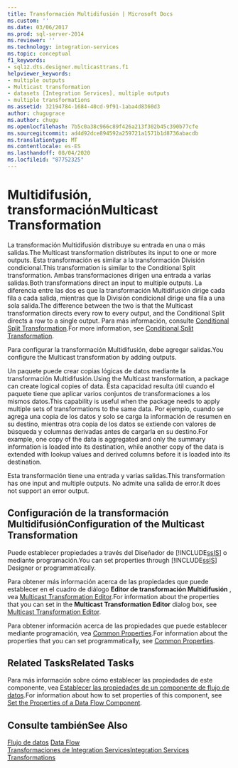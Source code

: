 ```yaml
---
title: Transformación Multidifusión | Microsoft Docs
ms.custom: ''
ms.date: 03/06/2017
ms.prod: sql-server-2014
ms.reviewer: ''
ms.technology: integration-services
ms.topic: conceptual
f1_keywords:
- sql12.dts.designer.multicasttrans.f1
helpviewer_keywords:
- multiple outputs
- Multicast transformation
- datasets [Integration Services], multiple outputs
- multiple transformations
ms.assetid: 32194784-1684-40cd-9f91-1aba4d8360d3
author: chugugrace
ms.author: chugu
ms.openlocfilehash: 7b5c0a38c966c89f426a213f302b45c390b77cfe
ms.sourcegitcommit: ad4d92dce894592a259721a1571b1d8736abacdb
ms.translationtype: MT
ms.contentlocale: es-ES
ms.lasthandoff: 08/04/2020
ms.locfileid: "87752325"
---
```

# <a name="multicast-transformation"></a><span data-ttu-id="8c094-102">Multidifusión, transformación</span><span class="sxs-lookup"><span data-stu-id="8c094-102">Multicast Transformation</span></span>
  <span data-ttu-id="8c094-103">La transformación Multidifusión distribuye su entrada en una o más salidas.</span><span class="sxs-lookup"><span data-stu-id="8c094-103">The Multicast transformation distributes its input to one or more outputs.</span></span> <span data-ttu-id="8c094-104">Esta transformación es similar a la transformación División condicional.</span><span class="sxs-lookup"><span data-stu-id="8c094-104">This transformation is similar to the Conditional Split transformation.</span></span> <span data-ttu-id="8c094-105">Ambas transformaciones dirigen una entrada a varias salidas.</span><span class="sxs-lookup"><span data-stu-id="8c094-105">Both transformations direct an input to multiple outputs.</span></span> <span data-ttu-id="8c094-106">La diferencia entre las dos es que la transformación Multidifusión dirige cada fila a cada salida, mientras que la División condicional dirige una fila a una sola salida.</span><span class="sxs-lookup"><span data-stu-id="8c094-106">The difference between the two is that the Multicast transformation directs every row to every output, and the Conditional Split directs a row to a single output.</span></span> <span data-ttu-id="8c094-107">Para más información, consulte [Conditional Split Transformation](conditional-split-transformation.md).</span><span class="sxs-lookup"><span data-stu-id="8c094-107">For more information, see [Conditional Split Transformation](conditional-split-transformation.md).</span></span>  
  
 <span data-ttu-id="8c094-108">Para configurar la transformación Multidifusión, debe agregar salidas.</span><span class="sxs-lookup"><span data-stu-id="8c094-108">You configure the Multicast transformation by adding outputs.</span></span>  
  
 <span data-ttu-id="8c094-109">Un paquete puede crear copias lógicas de datos mediante la transformación Multidifusión.</span><span class="sxs-lookup"><span data-stu-id="8c094-109">Using the Multicast transformation, a package can create logical copies of data.</span></span> <span data-ttu-id="8c094-110">Esta capacidad resulta útil cuando el paquete tiene que aplicar varios conjuntos de transformaciones a los mismos datos.</span><span class="sxs-lookup"><span data-stu-id="8c094-110">This capability is useful when the package needs to apply multiple sets of transformations to the same data.</span></span> <span data-ttu-id="8c094-111">Por ejemplo, cuando se agrega una copia de los datos y solo se carga la información de resumen en su destino, mientras otra copia de los datos se extiende con valores de búsqueda y columnas derivadas antes de cargarla en su destino.</span><span class="sxs-lookup"><span data-stu-id="8c094-111">For example, one copy of the data is aggregated and only the summary information is loaded into its destination, while another copy of the data is extended with lookup values and derived columns before it is loaded into its destination.</span></span>  
  
 <span data-ttu-id="8c094-112">Esta transformación tiene una entrada y varias salidas.</span><span class="sxs-lookup"><span data-stu-id="8c094-112">This transformation has one input and multiple outputs.</span></span> <span data-ttu-id="8c094-113">No admite una salida de error.</span><span class="sxs-lookup"><span data-stu-id="8c094-113">It does not support an error output.</span></span>  
  
## <a name="configuration-of-the-multicast-transformation"></a><span data-ttu-id="8c094-114">Configuración de la transformación Multidifusión</span><span class="sxs-lookup"><span data-stu-id="8c094-114">Configuration of the Multicast Transformation</span></span>  
 <span data-ttu-id="8c094-115">Puede establecer propiedades a través del Diseñador de [!INCLUDE[ssIS](../../../includes/ssis-md.md)] o mediante programación.</span><span class="sxs-lookup"><span data-stu-id="8c094-115">You can set properties through [!INCLUDE[ssIS](../../../includes/ssis-md.md)] Designer or programmatically.</span></span>  
  
 <span data-ttu-id="8c094-116">Para obtener más información acerca de las propiedades que puede establecer en el cuadro de diálogo **Editor de transformación Multidifusión** , vea [Multicast Transformation Editor](../../multicast-transformation-editor.md).</span><span class="sxs-lookup"><span data-stu-id="8c094-116">For information about the properties that you can set in the **Multicast Transformation Editor** dialog box, see [Multicast Transformation Editor](../../multicast-transformation-editor.md).</span></span>  
  
 <span data-ttu-id="8c094-117">Para obtener información acerca de las propiedades que puede establecer mediante programación, vea [Common Properties](../../common-properties.md).</span><span class="sxs-lookup"><span data-stu-id="8c094-117">For information about the properties that you can set programmatically, see [Common Properties](../../common-properties.md).</span></span>  
  
## <a name="related-tasks"></a><span data-ttu-id="8c094-118">Related Tasks</span><span class="sxs-lookup"><span data-stu-id="8c094-118">Related Tasks</span></span>  
 <span data-ttu-id="8c094-119">Para más información sobre cómo establecer las propiedades de este componente, vea [Establecer las propiedades de un componente de flujo de datos](../set-the-properties-of-a-data-flow-component.md).</span><span class="sxs-lookup"><span data-stu-id="8c094-119">For information about how to set properties of this component, see [Set the Properties of a Data Flow Component](../set-the-properties-of-a-data-flow-component.md).</span></span>  
  
## <a name="see-also"></a><span data-ttu-id="8c094-120">Consulte también</span><span class="sxs-lookup"><span data-stu-id="8c094-120">See Also</span></span>  
 <span data-ttu-id="8c094-121">[Flujo de datos](../data-flow.md) </span><span class="sxs-lookup"><span data-stu-id="8c094-121">[Data Flow](../data-flow.md) </span></span>  
 [<span data-ttu-id="8c094-122">Transformaciones de Integration Services</span><span class="sxs-lookup"><span data-stu-id="8c094-122">Integration Services Transformations</span></span>](integration-services-transformations.md)  
  
  
